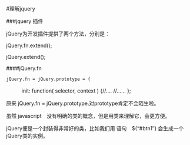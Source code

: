 #理解jquery

###jquery 插件

jQuery为开发插件提拱了两个方法，分别是：

jQuery.fn.extend();

jQuery.extend();

####jQuery.fn

    jQuery.fn = jQuery.prototype = {
　　　init: function( selector, context ) {//….
      //……
    };
    
原来 jQuery.fn = jQuery.prototype.对prototype肯定不会陌生啦。

虽然 javascript　没有明确的类的概念，但是用类来理解它，会更方便。

jQuery便是一个封装得非常好的类，比如我们用 语句　$(“#btn1″) 会生成一个 jQuery类的实例。
